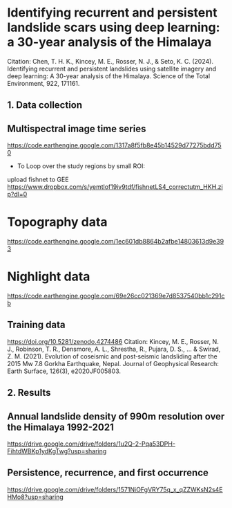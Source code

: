 # Identifying recurrent and persistent landslide scars using deep learning: a 30-year analysis of the Himalaya

Citation: 
Chen, T. H. K., Kincey, M. E., Rosser, N. J., & Seto, K. C. (2024). Identifying recurrent and persistent landslides using satellite imagery and deep learning: A 30-year analysis of the Himalaya. Science of the Total Environment, 922, 171161.

## 1. Data collection

## Multispectral image time series
https://code.earthengine.google.com/1317a8f5fb8e45b14529d77275bdd750

- To Loop over the study regions by small ROI:

upload fishnet to GEE
https://www.dropbox.com/s/yemtlof19iv9tdf/fishnetLS4_correctutm_HKH.zip?dl=0

# Topography data
https://code.earthengine.google.com/1ec601db8864b2afbe14803613d9e393

# Nighlight data
https://code.earthengine.google.com/69e26cc021369e7d8537540bb1c291cb

## Training data
https://doi.org/10.5281/zenodo.4274486
Citation: Kincey, M. E., Rosser, N. J., Robinson, T. R., Densmore, A. L., Shrestha, R., Pujara, D. S., ... & Swirad, Z. M. (2021). Evolution of coseismic and post‐seismic landsliding after the 2015 Mw 7.8 Gorkha Earthquake, Nepal. Journal of Geophysical Research: Earth Surface, 126(3), e2020JF005803.


## 2. Results
## Annual landslide density of 990m resolution over the Himalaya 1992-2021
https://drive.google.com/drive/folders/1u2Q-2-Pqa53DPH-FihtdWBKp1ydKgTwg?usp=sharing

## Persistence, recurrence, and first occurrence
https://drive.google.com/drive/folders/1571NiOFgVRY75q_x_qZZWKsN2s4EHMo8?usp=sharing


